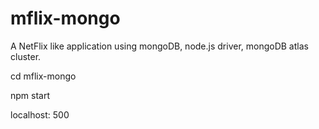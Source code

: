 # mflix-mongo
A NetFlix like application using mongoDB, node.js driver, mongoDB atlas cluster.

cd mflix-mongo

npm start

localhost: 500
